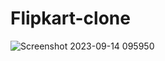 # Flipkart-clone
![Screenshot 2023-09-14 095950](https://github.com/kratiarora03/Flipkart-clone/assets/106904755/8e288c13-0a5b-4841-b875-72ef605c5893)
